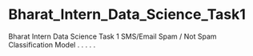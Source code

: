# Bharat_Intern_Data_Science_Task1
Bharat Intern Data Science Task 1 SMS/Email  Spam / Not Spam Classification Model . . . . .
